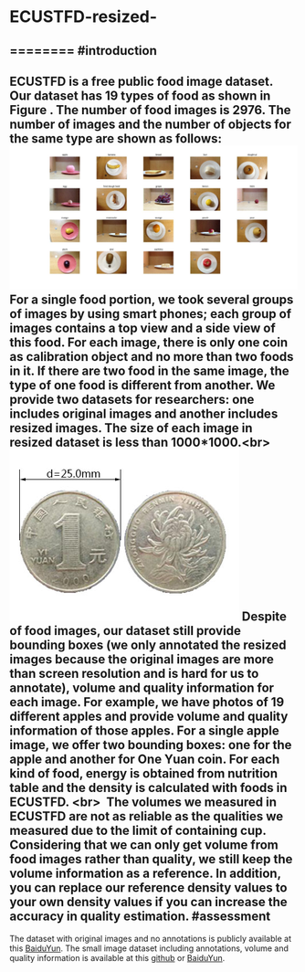 # ECUSTFD-resized-
========
#introduction
---------
ECUSTFD is a free public food image dataset. Our dataset has 19 types of food as shown in  Figure . The number of food images is 2976. The number of images and the number of objects for the same type are shown as follows:
![food samples](https://github.com/Liang-yc/images4readme/blob/master/food_sample.jpg)
For a single food portion, we took several groups of images by using smart phones; each group of images contains a top view and a side view of this food. For each image, there is only one coin as calibration object and no more than two foods in it. If there are two food in the same image, the type of one food is different from another. We provide two datasets for researchers: one includes original images and another includes resized images. The size of each image in resized dataset is less than 1000*1000.\<br> 
![coin](https://github.com/Liang-yc/images4readme/blob/master/coin%20sides.jpg)
Despite of food images, our dataset still provide bounding boxes (we only annotated the resized images because the original images are more than screen resolution and is hard for us to annotate), volume and quality information for each image. For example, we have photos of 19 different apples and provide volume and quality information of those apples. For a single apple image, we offer two bounding boxes: one for the apple and another for One Yuan coin. For each kind of food, energy is obtained from nutrition table and the density is calculated with foods in ECUSTFD. \<br> 
The volumes we measured in ECUSTFD are not as reliable as the qualities we measured due to the limit of containing cup. Considering that we can only get volume from food images rather than quality, we still keep the volume information as a reference. In addition, you can replace our reference density values to your own density values if you can increase the accuracy in quality estimation.
#assessment
---------
The dataset with original images and no annotations is publicly available at this [BaiduYun](http://pan.baidu.com/s/1dF866Ut). The small image dataset including annotations, volume and quality information is available at this [github](https://github.com/Liang-yc/ECUSTFD-resized-) or [BaiduYun](http://pan.baidu.com/s/1o8qDnXC). 
